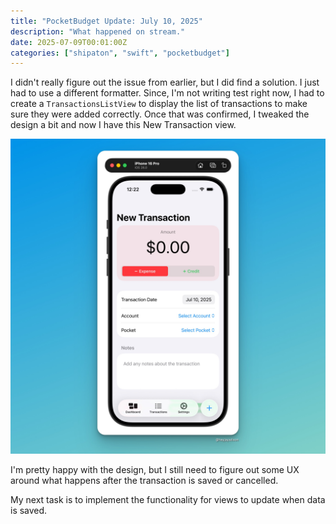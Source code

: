 ```yaml
---
title: "PocketBudget Update: July 10, 2025"
description: "What happened on stream."
date: 2025-07-09T00:01:00Z
categories: ["shipaton", "swift", "pocketbudget"]
---
```


I didn't really figure out the issue from earlier, but I did find a solution. I just had to use a different formatter. Since, I'm not writing test right now, I had to create a `TransactionsListView` to display the list of transactions to make sure they were added correctly. Once that was confirmed, I tweaked the design a bit and now I have this New Transaction view.

![New Transaction View](./NewTransactionForm.jpg)

I'm pretty happy with the design, but I still need to figure out some UX around what happens after the transaction is saved or cancelled.

My next task is to implement the functionality for views to update when data is saved.
